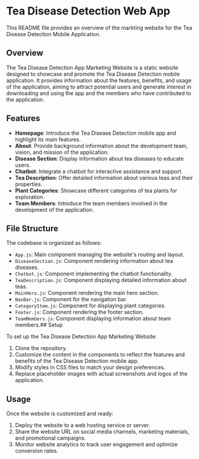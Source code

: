 # Tea Disease Detection Web App

This README file provides an overview of the markting website for the Tea Disease Detection Mobile Application.

## Overview

The Tea Disease Detection App Marketing Website is a static website designed to showcase and promote the Tea Disease Detection mobile application. It provides information about the features, benefits, and usage of the application, aiming to attract potential users and generate interest in downloading and using the app and the members who have contributed to the application.

## Features

- **Homepage**: Introduce the Tea Disease Detection mobile app and highlight its main features.
- **About**: Provide background information about the development team, vision, and mission of the application.
- **Disease Section**: Display information about tea diseases to educate users.
- **Chatbot**: Integrate a chatbot for interactive assistance and support.
- **Tea Description**: Offer detailed information about various teas and their properties.
- **Plant Categories**: Showcase different categories of tea plants for exploration.
- **Team Members**: Introduce the team members involved in the development of the application.

## File Structure

The codebase is organized as follows:

- `App.js`: Main component managing the website's routing and layout.
- `DiseaseSection.js`: Component rendering information about tea diseases.
- `Chatbot.js`: Component implementing the chatbot functionality.
- `TeaDescription.js`: Component displaying detailed information about teas.
- `MainHero.js`: Component rendering the main hero section.
- `NavBar.js`: Component for the navigation bar.
- `CategoryItem.js`: Component for displaying plant categories.
- `Footer.js`: Component rendering the footer section.
- `TeamMembers.js`: Component displaying information about team members.## Setup

To set up the Tea Disease Detection App Marketing Website:

1. Clone the repository.
2. Customize the content in the components to reflect the features and benefits of the Tea Disease Detection mobile app.
3. Modify styles in CSS files to match your design preferences.
4. Replace placeholder images with actual screenshots and logos of the application.

## Usage

Once the website is customized and ready:

1. Deploy the website to a web hosting service or server.
2. Share the website URL on social media channels, marketing materials, and promotional campaigns.
3. Monitor website analytics to track user engagement and optimize conversion rates.
